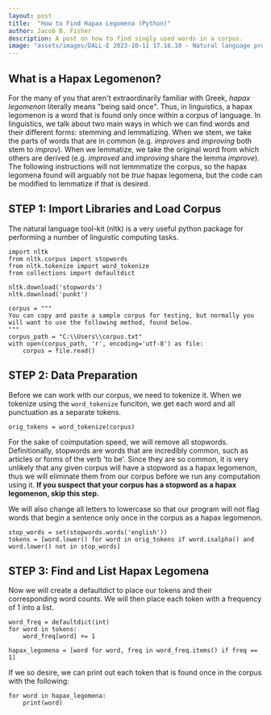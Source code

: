 ```yaml
---
layout: post
title:  "How to Find Hapax Legomena (Python)"
author: Jacob B. Fisher
description: A post on how to find singly used words in a corpus.
image: "assets/images/DALL·E 2023-10-11 17.16.10 - Natural language processing neural network picture.png"
--- 
```


## What is a Hapax Legomenon?  

For the many of you that aren't extraordinarily familiar with Greek, *hapax legomenon* literally means "being said once". Thus, in linguistics, a hapax legomenon is a word that is found only once within a corpus of language.
In linguistics, we talk about two main ways in which we can find words and their different forms: stemming and lemmatizing. When we stem, we take the parts of words that are in common (e.g. *improves* and *improving* both stem to *improv*). 
When we lemmatize, we take the original word from which others are derived (e.g. *improved* and *improving* share the lemma *improve*). The following instructions will not lemmmatize the corpus, so the hapax legomena found will arguably not be *true* hapax legomena, but the code can be modified to lemmatize if that is desired.

STEP 1: Import Libraries and Load Corpus
---
The natural language tool-kit (nltk) is a very useful python package for performing a number of linguistic computing tasks.  
```
import nltk
from nltk.corpus import stopwords
from nltk.tokenize import word_tokenize
from collections import defaultdict

nltk.download('stopwords')
nltk.download('punkt')
```

```
corpus = """
You can copy and paste a sample corpus for testing, but normally you will want to use the following method, found below.
"""
corpus_path = "C:\\Users\\corpus.txt"
with open(corpus_path, 'r', encoding='utf-8') as file:
    corpus = file.read()
```

STEP 2: Data Preparation
---
Before we can work with our corpus, we need to tokenize it. When we tokenize using the `word_tokenize` funciton, we get each word and all punctuation as a separate tokens. 

```
orig_tokens = word_tokenize(corpus)
```
For the sake of coimputation speed, we will remove all stopwords. Definitionally, stopwords are words that are incredibly common, such as articles or forms of the verb 'to be'. Since they are so common, it is very unlikely that any given corpus will have a stopword as a hapax legomenon, thus we will eliminate them from our corpus before we run any computation using it. **If you suspect that your corpus has a stopword as a hapax legomenon, skip this step.**

We will also change all letters to lowercase so that our program will not flag words that begin a sentence only once in the corpus as a hapax legomenon.
```
stop_words = set(stopwords.words('english'))
tokens = [word.lower() for word in orig_tokens if word.isalpha() and word.lower() not in stop_words]
```

STEP 3: Find and List Hapax Legomena
---
Now we will create a defaultdict to place our tokens and their corresponding word counts. We will then place each token with a frequency of 1 into a list.

```
word_freq = defaultdict(int)
for word in tokens:
    word_freq[word] += 1

hapax_legomena = [word for word, freq in word_freq.items() if freq == 1]
```
If we so desire, we can print out each token that is found once in the corpus with the following:
```
for word in hapax_legomena:
    print(word)
```

